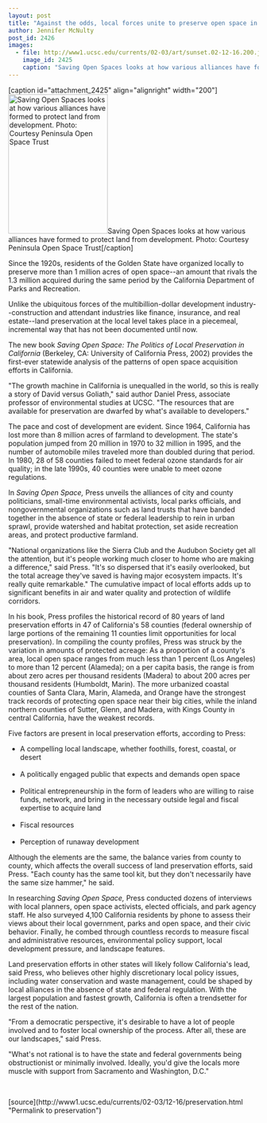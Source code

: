 ```yaml
---
layout: post
title: "Against the odds, local forces unite to preserve open space in California"
author: Jennifer McNulty
post_id: 2426
images:
  - file: http://www1.ucsc.edu/currents/02-03/art/sunset.02-12-16.200.jpg
    image_id: 2425
    caption: "Saving Open Spaces looks at how various alliances have formed to protect land from development. Photo: Courtesy Peninsula Open Space Trust"
---
```


[caption id="attachment_2425" align="alignright" width="200"]<a href="http://localhost/mysite/wp-content/uploads/2002/12/sunset.02-12-16.200.jpg"><img class="size-full wp-image-2425" src="http://localhost/mysite/wp-content/uploads/2002/12/sunset.02-12-16.200.jpg" alt="Saving Open Spaces looks at how various alliances have formed to protect land from development. Photo: Courtesy Peninsula Open Space Trust" width="200" height="280" /></a>Saving Open Spaces looks at how various alliances have formed to protect land from development. Photo: Courtesy Peninsula Open Space Trust[/caption]
<p>
  Since the 1920s, residents of the Golden State have organized locally to preserve more than 1 million acres of open space--an amount that rivals the 1.3 million acquired during the same period by the California Department of Parks and Recreation.
</p>
<p>
  Unlike the ubiquitous forces of the multibillion-dollar development industry--construction and attendant industries like finance, insurance, and real estate--land preservation at the local level takes place in a piecemeal, incremental way that has not been documented until now.
</p>
<p>
  The new book <i>Saving Open Space: The Politics of Local Preservation in California</i> (Berkeley, CA: University of California Press, 2002) provides the first-ever statewide analysis of the patterns of open space acquisition efforts in California.
</p>
<p>
  "The growth machine in California is unequalled in the world, so this is really a story of David versus Goliath," said author Daniel Press, associate professor of environmental studies at UCSC. "The resources that are available for preservation are dwarfed by what's available to developers."
</p>
<p>
  The pace and cost of development are evident. Since 1964, California has lost more than 8 million acres of farmland to development. The state's population jumped from 20 million in 1970 to 32 million in 1995, and the number of automobile miles traveled more than doubled during that period. In 1980, 28 of 58 counties failed to meet federal ozone standards for air quality; in the late 1990s, 40 counties were unable to meet ozone regulations.<br>
</p>
<p>
  In <i>Saving Open Space,</i> Press unveils the alliances of city and county politicians, small-time environmental activists, local parks officials, and nongovernmental organizations such as land trusts that have banded together in the absence of state or federal leadership to rein in urban sprawl, provide watershed and habitat protection, set aside recreation areas, and protect productive farmland.<br>
</p>
<p>
  "National organizations like the Sierra Club and the Audubon Society get all the attention, but it's people working much closer to home who are making a difference," said Press. "It's so dispersed that it's easily overlooked, but the total acreage they've saved is having major ecosystem impacts. It's really quite remarkable." The cumulative impact of local efforts adds up to significant benefits in air and water quality and protection of wildlife corridors.<br>
</p>
<p>
  In his book, Press profiles the historical record of 80 years of land preservation efforts in 47 of California's 58 counties (federal ownership of large portions of the remaining 11 counties limit opportunities for local preservation). In compiling the county profiles, Press was struck by the variation in amounts of protected acreage: As a proportion of a county's area, local open space ranges from much less than 1 percent (Los Angeles) to more than 12 percent (Alameda); on a per capita basis, the range is from about zero acres per thousand residents (Madera) to about 200 acres per thousand residents (Humboldt, Marin). The more urbanized coastal counties of Santa Clara, Marin, Alameda, and Orange have the strongest track records of protecting open space near their big cities, while the inland northern counties of Sutter, Glenn, and Madera, with Kings County in central California, have the weakest records.<br>
</p>
<p>
  Five factors are present in local preservation efforts, according to Press:
</p>
<ul>
  <li>A compelling local landscape, whether foothills, forest, coastal, or desert<br>
    <br>
  </li>
  <li>A politically engaged public that expects and demands open space<br>
    <br>
  </li>
  <li>Political entrepreneurship in the form of leaders who are willing to raise funds, network, and bring in the necessary outside legal and fiscal expertise to acquire land<br>
    <br>
  </li>
  <li>Fiscal resources<br>
    <br>
  </li>
  <li>Perception of runaway development
  </li>
</ul>
<p>
  Although the elements are the same, the balance varies from county to county, which affects the overall success of land preservation efforts, said Press. "Each county has the same tool kit, but they don't necessarily have the same size hammer," he said.<br>
</p>
<p>
  In researching <i>Saving Open Space,</i> Press conducted dozens of interviews with local planners, open space activists, elected officials, and park agency staff. He also surveyed 4,100 California residents by phone to assess their views about their local government, parks and open space, and their civic behavior. Finally, he combed through countless records to measure fiscal and administrative resources, environmental policy support, local development pressure, and landscape features.<br>
</p>
<p>
  Land preservation efforts in other states will likely follow California's lead, said Press, who believes other highly discretionary local policy issues, including water conservation and waste management, could be shaped by local alliances in the absence of state and federal regulation. With the largest population and fastest growth, California is often a trendsetter for the rest of the nation.<br>
</p>
<p>
  "From a democratic perspective, it's desirable to have a lot of people involved and to foster local ownership of the process. After all, these are our landscapes," said Press.
</p>
<p>
  "What's not rational is to have the state and federal governments being obstructionist or minimally involved. Ideally, you'd give the locals more muscle with support from Sacramento and Washington, D.C."<br>
</p>
<p>
  <br>

</p>
<p>

</p>
[source](http://www1.ucsc.edu/currents/02-03/12-16/preservation.html "Permalink to preservation")
